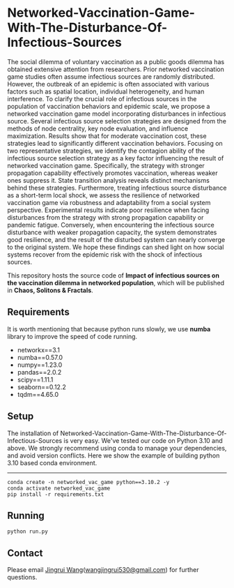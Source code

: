 

# Networked-Vaccination-Game-With-The-Disturbance-Of-Infectious-Sources
The social dilemma of voluntary vaccination as a public goods dilemma has obtained extensive attention from researchers. Prior networked vaccination game studies often assume infectious sources are randomly distributed. However, the outbreak of an epidemic is often associated with various factors such as spatial location, individual heterogeneity, and human interference. To clarify the crucial role of infectious sources in the population of vaccination behaviors and epidemic scale, we propose a networked vaccination game model incorporating disturbances in infectious source. Several infectious source selection strategies are designed from the methods of node centrality, key node evaluation, and influence maximization. Results show that for moderate vaccination cost, these strategies lead to significantly different vaccination behaviors. Focusing on two representative strategies, we identify the contagion ability of the infectious source selection strategy as a key factor influencing the result of networked vaccination game. Specifically, the strategy with stronger propagation capability effectively promotes vaccination, whereas weaker ones suppress it. State transition analysis reveals distinct mechanisms behind these strategies. Furthermore, treating infectious source disturbance as a short-term local shock, we assess the resilience of networked vaccination game via robustness and adaptability from a social system perspective. Experimental results indicate poor resilience when facing disturbances from the strategy with strong propagation capability or pandemic fatigue. Conversely, when encountering the infectious source disturbance with weaker propagation capacity, the system demonstrates good resilience, and the result of the disturbed system can nearly converge to the original system. We hope these findings can shed light on how social systems recover from the epidemic risk with the shock of infectious sources.

This repository hosts the source code of **Impact of infectious sources on the vaccination dilemma in networked population**, which will be published in **Chaos, Solitons & Fractals**.

## Requirements
It is worth mentioning that because python runs slowly, we use **numba** library to improve the speed of code running.
* networkx==3.1
* numba==0.57.0
* numpy==1.23.0
* pandas==2.0.2
* scipy==1.11.1
* seaborn==0.12.2
* tqdm==4.65.0

## Setup
The installation of Networked-Vaccination-Game-With-The-Disturbance-Of-Infectious-Sources is very easy. We've tested our code on Python 3.10 and above. We strongly recommend using conda to manage your dependencies, and avoid version conflicts. Here we show the example of building python 3.10 based conda environment.
****
```
conda create -n networked_vac_game python==3.10.2 -y
conda activate networked_vac_game
pip install -r requirements.txt
```

## Running
```
python run.py
```


## Contact
Please email [Jingrui Wang](https://scholar.google.com/citations?user=oiu-yTYAAAAJ&hl=en)(wangjingrui530@gmail.com) for further questions.
